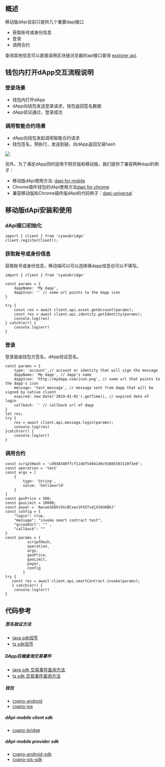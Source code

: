 
## 概述

移动版dApi目前只提供几个重要dapi接口

- 获取账号或身份信息
- 登录
- 调用合约

查询其他信息可以直接调用区块链浏览器的api接口查询 [explorer api](http://dev-docs.ont.io/#/docs-en/explorer/overview).

## 钱包内打开dApp交互流程说明

### 登录场景
- 钱包内打开dApp
- dApp向钱包发送登录请求，钱包返回签名数据
- dApp验证通过，登录成功

### 调用智能合约场景
- dApp向钱包发起调用智能合约请求
- 钱包签名，预执行，发送到链，向dApp返回交易hash

![](https://raw.githubusercontent.com/ontio/documentation/master/dev-website-docs/assets/integration/scenario3.png)


另外，为了满足dApp同时适用于网页版和移动版，我们提供了兼容两种dapi的例子：

* 移动版dApi使用方法: [dapi for mobile](https://github.com/ontio-cyano/cyano-bridge)
* Chrome插件钱包的dApi使用方法[dapi for chrome](https://github.com/ontio/ontology-dapi)
* 兼容移动版和Chrome插件版dApi的代码例子：[dapi-universal](https://github.com/ontio-cyano/dapi-universal)

## 移动版dApi安装和使用

### dApi接口初始化

```
import { client } from 'cyanobridge'
client.registerClient();

```

### 获取账号或身份信息

获取账号或身份信息，移动端可以可以选择填dapp信息也可以不填写。

```
import { client } from 'cyanobridge'

const params = {
​    dappName: 'My dapp',
​    dappIcon: '' // some url points to the dapp icon
}

try {
​    const res = await client.api.asset.getAccount(params);
    const res = await client.api.identity.getIdentity(params);
​    console.log(res)
} catch(err) {
​    console.log(err)
}

```


### 登录

登录是由钱包方签名，dApp验证签名。

```
const params = {
​    type: 'account',// account or identity that will sign the message
​    dappName: 'My dapp', // dapp's name
​    dappIcon: 'http://mydapp.com/icon.png', // some url that points to the dapp's icon
​    message: 'test message', // message sent from dapp that will be signed by native client
​    expired: new Date('2019-01-01').getTime(), // expired date of login
​    callback: '' // callback url of dapp
}
let res;
try {
​    res = await client.api.message.login(params);
​    console.log(res)
}catch(err) {
​    console.log(err)
}
```

### 调用合约


```
const scriptHash = 'cd948340ffcf11d4f5494140c93885583110f3e9';
const operation = 'test'
const args = [
​    {
​        type: 'String',
​        value: 'helloworld'
​    }
]
const gasPrice = 500;
const gasLimit = 20000;
const payer = 'AecaeSEBkt5GcBCxwz1F41TvdjX3dnKBkJ'
const config = {
​    "login": true,
​    "message": "invoke smart contract test",
​    "qrcodeUrl": "" ,
    "callback": ""
}
const params = {
          scriptHash,
          operation,
          args,
          gasPrice,
          gasLimit,
          payer,
          config
        }
try {
   const res = await client.api.smartContract.invoke(params);
   } catch(err) {
​    console.log(err)
}

```

## 代码参考

##### 签名验证方法
* [java sdk验签](https://github.com/ontio/ontology-java-sdk/blob/master/docs/cn/interface.md#%E7%AD%BE%E5%90%8D%E9%AA%8C%E7%AD%BE)
* [ts sdk验签](https://github.com/ontio/ontology-ts-sdk/blob/master/test/message.test.ts)

##### DApp后端查询交易事件
* [java sdk 交易事件查询方法](https://github.com/ontio/ontology-java-sdk/blob/master/docs/cn/basic.md#%E4%B8%8E%E9%93%BE%E4%BA%A4%E4%BA%92%E6%8E%A5%E5%8F%A3)
* [ts sdk 交易事件查询方法](https://github.com/ontio/ontology-ts-sdk/blob/master/test/websocket.test.ts)

##### 钱包
* [cyano-android](https://github.com/ontio-cyano/cyano-android)
* [cyano-ios](https://github.com/ontio-cyano/cyano-ios)

##### dApi-mobile client sdk
* [cyano-bridge](https://github.com/ontio-cyano/cyano-bridge)

##### dApi-mobile provider sdk
* [cyano-android-sdk](https://github.com/ontio-cyano/cyano-android-sdk)
* [cyano-ios-sdk](https://github.com/ontio-cyano/cyano-ios-sdk)
